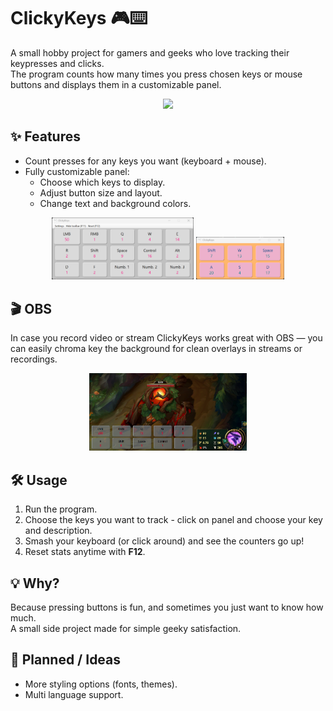 ﻿# ClickyKeys 🎮⌨️  

A small hobby project for gamers and geeks who love tracking their keypresses and clicks.  
The program counts how many times you press chosen keys or mouse buttons and displays them in a customizable panel. 

<div align="center">
  <picture>
      <img src="./Resources/Images/Animation.gif" width="50%">
  </picture>
</div>




## ✨ Features  
- Count presses for any keys you want (keyboard + mouse).  
- Fully customizable panel:  
  - Choose which keys to display.  
  - Adjust button size and layout.  
  - Change text and background colors.  
<div align="center">
  <picture>
      <img src="./Resources/Images/Example_panel_5x3.png" width="45%">
      <img src="./Resources/Images/Example_panel_3x2.png" width="28%">
  </picture>
</div>

## 🎬 OBS  
In case you record video or stream ClickyKeys works great with OBS — you can easily chroma key the background for clean overlays in streams or recordings.<div align="center">
  <picture>
      <img src="./Resources/Images/Example_in_game.png" width="50%">
  </picture>
</div>

## 🛠 Usage  
1. Run the program.  
2. Choose the keys you want to track - click on panel and choose your key and description.  
3. Smash your keyboard (or click around) and see the counters go up!  
4. Reset stats anytime with **F12**.  



## 💡 Why?  
Because pressing buttons is fun, and sometimes you just want to know how much.  
A small side project made for simple geeky satisfaction.  

## 🔧 Planned / Ideas  
- More styling options (fonts, themes).  
- Multi language support. 